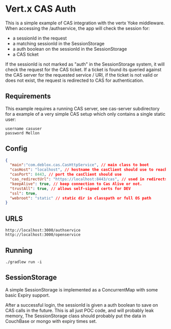 # Vert.x CAS Auth

This is a simple example of CAS integration with the vertx Yoke middleware. When accessing the /authservice, 
the app will check the session for:

 * a sessionId in the request
 * a matching sessionId in the SessionStorage
 * a auth boolean on the sessionId in the SessionStorage
 * a CAS ticket
 
If the sessionId is not marked as "auth" in the SessionStorage system, it will check the request for the CAS ticket. 
If a ticket is found its queried against the CAS server for the requested service / URI, if the ticket is not valid or 
does not exist, the request is redirected to CAS for authentication.
 

## Requirements
This example requires a running CAS server, see cas-server subdirectory for a example of a very simple CAS setup which 
only contains a single static user:

```
username casuser
password Mellon
```


## Config

```json
{
  "main":"com.deblox.cas.CasHttpService", // main class to boot
  "casHost": "localhost", // hostname the casClient should use to reach CAS
  "casPort": 8443, // port the casClient should use
  "cas_redirectUrl": "https://localhost:8443/cas", // used in redirects, NO trails!
  "keepAlive": true, // keep connection to Cas Alive or not.
  "trustAll": true, // allows self-signed certs for DEV
  "ssl": true,
  "webroot": "static" // static dir in classpath or full OS path
}
```

## URLS

```
http://localhost:3000/authservice
http://localhost:3000/openservice
```

## Running

```
./gradlew run -i
```

## SessionStorage

A simple SessionStorage is implemented as a ConcurrentMap with some basic Expiry support.

After a successful login, the sessionId is given a auth boolean to save on CAS calls in the future. This is all just POC 
code, and will probably leak memory, The SessionStorage class should probably put the data in CouchBase or mongo with 
expiry times set.
